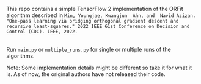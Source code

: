 
This repo contains a simple TensorFlow 2 implementation of the ORFit algorithm described in `Min, Youngjae, Kwangjun 
Ahn, and 
Navid Azizan. "One-pass learning via bridging orthogonal gradient descent and recursive least-squares." 2022 IEEE 61st Conference on Decision and Control (CDC). IEEE, 2022.
`
<br><br>

Run `main.py` or `multiple_runs.py` for single or multiple runs of the algorithms.

Note: Some implementation details might be different so take it for what it is. As of now, the original authors have not released their code. 